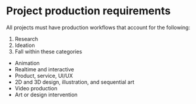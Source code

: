 # Project production requirements

All projects must have production workflows that account for the following:

1. Research
2. Ideation
3. Fall within these categories
  * Animation
  * Realtime and interactive
  * Product, service, UI/UX
  * 2D and 3D design, illustration, and sequential art
  * Video production
  * Art or design intervention



